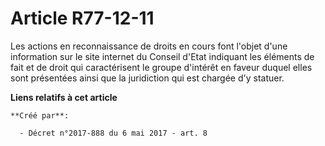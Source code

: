 # Article R77-12-11

Les actions en reconnaissance de droits en cours font l'objet d'une information sur le site internet du Conseil d'Etat
indiquant les éléments de fait et de droit qui caractérisent le groupe d'intérêt en faveur duquel elles sont présentées ainsi
que la juridiction qui est chargée d'y statuer.

**Liens relatifs à cet article**

	**Créé par**:

	  - Décret n°2017-888 du 6 mai 2017 - art. 8

